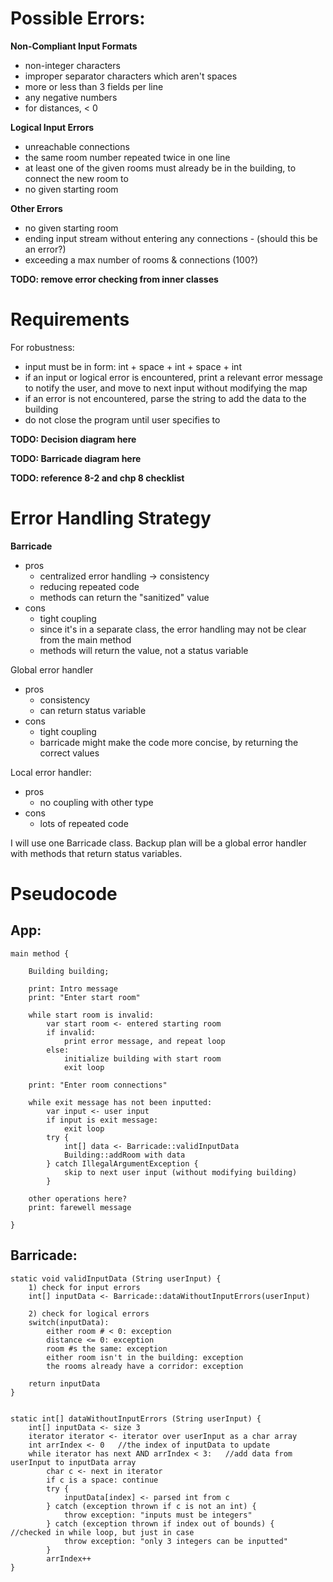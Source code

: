 # Possible Errors:
**Non-Compliant Input Formats**
- non-integer characters
- improper separator characters which aren't spaces
- more or less than 3 fields per line
- any negative numbers
- for distances, < 0
 
**Logical Input Errors**
- unreachable connections
- the same room number repeated twice in one line
- at least one of the given rooms must already be in the building, to connect the new room to 
- no given starting room

**Other Errors**
- no given starting room
- ending input stream without entering any connections - (should this be an error?)
- exceeding a max number of rooms & connections (100?)

**TODO: remove error checking from inner classes**

# Requirements

For robustness:
- input must be in form: int + space + int + space + int
- if an input or logical error is encountered, print a relevant error message to notify the user, and move to next input without modifying the map
- if an error is not encountered, parse the string to add the data to the building
- do not close the program until user specifies to

**TODO: Decision diagram here**

**TODO: Barricade diagram here**



**TODO: reference 8-2 and chp 8 checklist**


# Error Handling Strategy

**Barricade** 
- pros
	- centralized error handling -> consistency
	- reducing repeated code
	- methods can return the "sanitized" value
- cons
	- tight coupling
	- since it's in a separate class, the error handling may not be clear from the main method
	- methods will return the value, not a status variable

Global error handler
- pros
	- consistency
	- can return status variable
- cons
	- tight coupling
	- barricade might make the code more concise, by returning the correct values

Local error handler:
- pros
	- no coupling with other type
- cons
	- lots of repeated code

I will use one Barricade class. Backup plan will be a global error handler with methods that return status variables.

# Pseudocode

## App:
```
main method {

	Building building;

	print: Intro message
	print: "Enter start room"

	while start room is invalid:
		var start room <- entered starting room
		if invalid: 
			print error message, and repeat loop
		else: 
			initialize building with start room
			exit loop

	print: "Enter room connections"

	while exit message has not been inputted:
		var input <- user input
		if input is exit message: 
			exit loop
		try {
			int[] data <- Barricade::validInputData
			Building::addRoom with data
		} catch IllegalArgumentException {
			skip to next user input (without modifying building)
		}
		
	other operations here?
	print: farewell message

}
```

## Barricade:

```
static void validInputData (String userInput) {
	1) check for input errors
	int[] inputData <- Barricade::dataWithoutInputErrors(userInput) 
	
	2) check for logical errors
	switch(inputData): 
		either room # < 0: exception
		distance <= 0: exception
		room #s the same: exception
		either room isn't in the building: exception
		the rooms already have a corridor: exception

	return inputData
}
		

static int[] dataWithoutInputErrors (String userInput) {
	int[] inputData <- size 3
	iterator iterator <- iterator over userInput as a char array
	int arrIndex <- 0	//the index of inputData to update
	while iterator has next AND arrIndex < 3:	//add data from userInput to inputData array
		char c <- next in iterator
		if c is a space: continue
		try {
			inputData[index] <- parsed int from c
		} catch (exception thrown if c is not an int) {
			throw exception: "inputs must be integers"
		} catch (exception thrown if index out of bounds) {		//checked in while loop, but just in case
			throw exception: "only 3 integers can be inputted"
		}
		arrIndex++
}


```
<!--stackedit_data:
eyJoaXN0b3J5IjpbLTUxNTk4NzI2NSwxODQ2NTQzODQzLDIwNz
c1NzIyNDQsLTE3MTg0OTkwMDUsMTM0NTQxMjUzMl19
-->